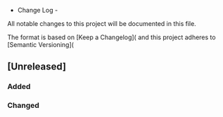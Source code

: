 * Change Log -
 
All notable changes to this project will be documented in this file.

The format is based on [Keep a Changelog](
and this project adheres to [Semantic Versioning](

## [Unreleased]

### Added

### Changed